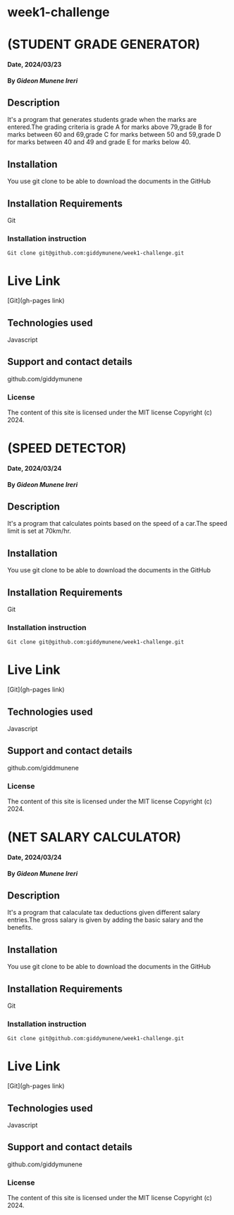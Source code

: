 # week1-challenge
# (STUDENT GRADE GENERATOR)

#### Date, 2024/03/23

#### By *Gideon Munene Ireri*

## Description
It's a program that generates students grade when the marks are entered.The grading criteria is grade A for marks above 79,grade B for marks between 60 and 69,grade C for marks between 50 and 59,grade D for marks between 40 and 49 and grade E for marks below 40.

## Installation
You use git clone to be able to download the documents in the GitHub

## Installation Requirements
Git

### Installation instruction
```
Git clone git@github.com:giddymunene/week1-challenge.git

```

# Live Link
[Git](gh-pages link)

## Technologies used
Javascript

## Support and contact details
github.com/giddymunene

### License
The content of this site is licensed under the MIT license
Copyright (c) 2024.



# (SPEED DETECTOR)

#### Date, 2024/03/24

#### By *Gideon Munene Ireri*

## Description
It's a program that calculates points based on the speed of a car.The speed limit is set at 70km/hr.

## Installation
You use git clone to be able to download the documents in the GitHub

## Installation Requirements
Git

### Installation instruction
```
Git clone git@github.com:giddymunene/week1-challenge.git

```

# Live Link
[Git](gh-pages link)

## Technologies used
Javascript

## Support and contact details
github.com/giddmunene

### License
The content of this site is licensed under the MIT license
Copyright (c) 2024.



















# (NET SALARY CALCULATOR)

#### Date, 2024/03/24

#### By *Gideon Munene Ireri*

## Description
It's a program that calaculate tax deductions given different salary entries.The gross salary is given by adding the basic salary and the benefits.

## Installation
You use git clone to be able to download the documents in the GitHub

## Installation Requirements
Git

### Installation instruction
```
Git clone git@github.com:giddymunene/week1-challenge.git

```

# Live Link
[Git](gh-pages link)

## Technologies used
Javascript

## Support and contact details
github.com/giddymunene

### License
The content of this site is licensed under the MIT license
Copyright (c) 2024.





































